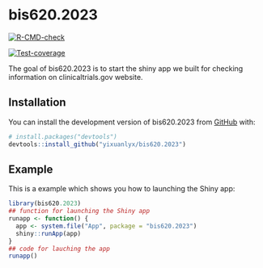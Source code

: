 
<!-- README.md is generated from README.Rmd. Please edit that file -->

# bis620.2023

<!-- badges: start -->

[![R-CMD-check](https://github.com/yixuanlyx/bis620.2023/actions/workflows/R-CMD-check.yaml/badge.svg)](https://github.com/yixuanlyx/bis620.2023/actions/workflows/R-CMD-check.yaml)
<!-- badges: end -->

<!-- badges: start -->

[![Test-coverage](https://github.com/yixuanlyx/bis620.2023/actions/workflows/test-coverage.yaml/badge.svg)](https://github.com/yixuanlyx/bis620.2023/actions/workflows/test-coverage.yaml)
<!-- badges: end -->

The goal of bis620.2023 is to start the shiny app we built for checking
information on clinicaltrials.gov website.

## Installation

You can install the development version of bis620.2023 from
[GitHub](https://github.com/) with:

``` r
# install.packages("devtools")
devtools::install_github("yixuanlyx/bis620.2023")
```

## Example

This is a example which shows you how to launching the Shiny app:

``` r
library(bis620.2023)
## function for launching the Shiny app
runapp <- function() {
  app <- system.file("App", package = "bis620.2023")
  shiny::runApp(app)
}
## code for lauching the app
runapp()
```
